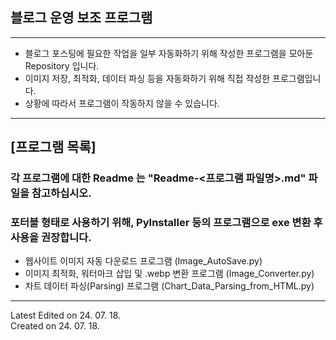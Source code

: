 ## 블로그 운영 보조 프로그램
---
* 블로그 포스팅에 필요한 작업을 일부 자동화하기 위해 작성한 프로그램을 모아둔 Repository 입니다.
* 이미지 저장, 최적화, 데이터 파싱 등을 자동화하기 위해 직접 작성한 프로그램입니다.
* 상황에 따라서 프로그램이 작동하지 않을 수 있습니다.
---
## [프로그램 목록]
### 각 프로그램에 대한 Readme 는 "Readme-<프로그램 파일명>.md" 파일을 참고하십시오.
### 포터블 형태로 사용하기 위해, PyInstaller 등의 프로그램으로 exe 변환 후 사용을 권장합니다.
* 웹사이트 이미지 자동 다운로드 프로그램 (Image_AutoSave.py)
* 이미지 최적화, 워터마크 삽입 및 .webp 변환 프로그램 (Image_Converter.py)
* 차트 데이터 파싱(Parsing) 프로그램 (Chart_Data_Parsing_from_HTML.py)

---
Latest Edited on 24. 07. 18.<br>
Created on 24. 07. 18.
